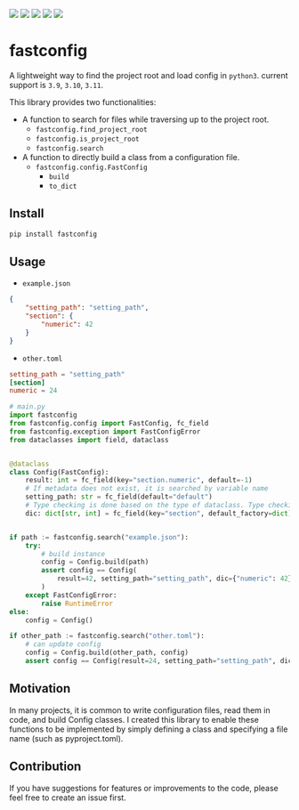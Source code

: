 [![](https://img.shields.io/pypi/pyversions/fastconfig)](https://pypi.org/project/fastconfig/)
[![](https://img.shields.io/pypi/v/fastconfig)](https://pypi.org/project/fastconfig/)
[![](https://img.shields.io/pypi/l/fastconfig)](https://github.com/kyoto7250/fastconfig/blob/main/LICENSE)
![](https://img.shields.io/github/actions/workflow/status/kyoto7250/fastconfig/lint_and_test.yml)
[![](https://img.shields.io/website?down_message=offline&up_color=blue&up_message=online&url=https%3A%2F%2Fkyoto7250.github.io%2Ffastconfig%2F)](https://kyoto7250.github.io/fastconfig/)

# fastconfig
A lightweight way to find the project root and load config in `python3`.
current support is `3.9`, `3.10`, `3.11`.

This library provides two functionalities:

* A function to search for files while traversing up to the project root.
    - `fastconfig.find_project_root`
    - `fastconfig.is_project_root`
    - `fastconfig.search`
* A function to directly build a class from a configuration file.
    - `fastconfig.config.FastConfig`
      * `build`
      * `to_dict`


## Install

```bash
pip install fastconfig
```

## Usage

- `example.json`
```json
{
    "setting_path": "setting_path",
    "section": {
        "numeric": 42
    }
}
```

- `other.toml`
```toml
setting_path = "setting_path"
[section]
numeric = 24
```

```python
# main.py
import fastconfig
from fastconfig.config import FastConfig, fc_field
from fastconfig.exception import FastConfigError
from dataclasses import field, dataclass


@dataclass
class Config(FastConfig):
    result: int = fc_field(key="section.numeric", default=-1)
    # If metadata does not exist, it is searched by variable name
    setting_path: str = fc_field(default="default")
    # Type checking is done based on the type of dataclass. Type checking is recursive.
    dic: dict[str, int] = fc_field(key="section", default_factory=dict)


if path := fastconfig.search("example.json"):
    try:
        # build instance
        config = Config.build(path)
        assert config == Config(
            result=42, setting_path="setting_path", dic={"numeric": 42}
        )
    except FastConfigError:
        raise RuntimeError
else:
    config = Config()

if other_path := fastconfig.search("other.toml"):
    # can update config
    config = Config.build(other_path, config)
    assert config == Config(result=24, setting_path="setting_path", dic={"numeric": 24})
```

## Motivation

In many projects, it is common to write configuration files, read them in code, and build Config classes. I created this library to enable these functions to be implemented by simply defining a class and specifying a file name (such as pyproject.toml).

## Contribution
If you have suggestions for features or improvements to the code, please feel free to create an issue first.
